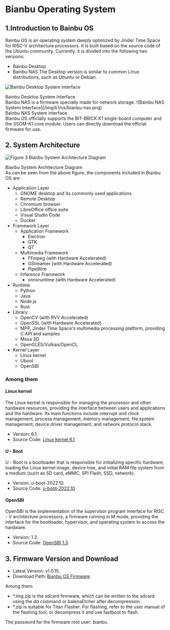 # Bianbu Operating System
## 1.Introduction to Bainbu OS
Bainbu OS is an operating system deeply optimized by Jinder Time Space for RISC-V architecture processors. It is built based on the source code of the Ubuntu community. Currently, it is divided into the following two versions:
- Bainbu Desktop
- Bainbu NAS
The Desktop version is similar to common Linux distributions, such as Ubuntu or Debian.

![Bainbu Desktop System Interface](/img/k1/os/bianbuos-en.png)

<div style={{textAlign: 'center'}}>Bainbu Desktop System Interface</div>
Bainbu NAS is a firmware specially made for network storage.
![Bainbu NAS System Interface](/img/k1/os/bianbu-nas.png)
<div style={{textAlign: 'center'}}>Bainbu NAS System Interface</div>
Bianbu OS officially supports the BIT-BRICK K1 single-board computer and the SSOM-K1 core module. Users can directly download the official firmware for use.

## 2. System Architecture

![Figure 3 Bianbu System Architecture Diagram](/img/k1/os/os-arch.png)

<div style={{textAlign: 'center'}}>Bianbu System Architecture Diagram</div>
As can be seen from the above figure, the components included in Bianbu OS are:

- Application Layer
  - GNOME desktop and its commonly used applications
  - Remote Desktop
  - Chromium browser
  - LibreOffice office suite
  - Visual Studio Code
  - Docker
- Framework Layer
  - Application Framework
    - Electron
    - GTK
    - QT
  - Multimedia Framework
    - FFmpeg (with Hardware Accelerated)
    - GStreamer (with Hardware Accelerated)
    - PipeWire
  - Inference Framework
    - onnxruntime (with Hardware Accelerated)
- Runtime
  - Python
  - Java
  - Node.js
  - Rust
- Library
  - OpenCV (with RVV Accelerated)
  - OpenSSL (with Hardware Accelerated)
  - MPP, Jinder Time Space's multimedia processing platform, providing C API and samples
  - Mesa 3D
  - OpenGLES/Vulkan/OpenCL
- Kernel Layer
  - Linux kernel
  - Uboot
  - OpenSBI
  
### Among them
#### Linux kernel
The Linux kernel is responsible for managing the processor and other hardware resources, providing the interface between users and applications and the hardware. Its main functions include interrupt and clock management, process management, memory management, file system management, device driver management, and network protocol stack.
- Version: 6.1.
- Source Code: [Linux kernel 6.1](https://gitee.com/bianbu-linux/linux-6.1)
#### U - Boot
U - Boot is a bootloader that is responsible for initializing specific hardware, loading the Linux kernel image, device tree, and initial RAM file system from a medium (such as SD card, eMMC, SPI Flash, SSD, network).
- Version: u-boot-2022.10.
- Source Code: [u-boot-2022.10](https://gitee.com/bianbu-linux/uboot-2022.10)
#### OpenSBI
OpenSBI is the implementation of the supervisor program interface for RISC - V architecture processors, a firmware running in M mode, providing the interface for the bootloader, hypervisor, and operating system to access the hardware.
- Version: 1.3.
- Source Code: [OpenSBI 1.3](https://gitee.com/bianbu-linux/opensbi)
## 3. Firmware Version and Download
- Latest Version: v1.0.15.
- Download Path: [Bianbu OS Firmware](https://archive.spacemit.com/image/k1/version/bianbu/)
 
Among them:

- *.img.zip is the sdcard firmware, which can be written to the sdcard using the dd command or balenaEtcher after decompression.
- *.zip is suitable for Titan Flasher. For flashing, refer to the user manual of the flashing tool, or decompress it and use fastboot to flash.
  
The password for the firmware root user: bianbu.